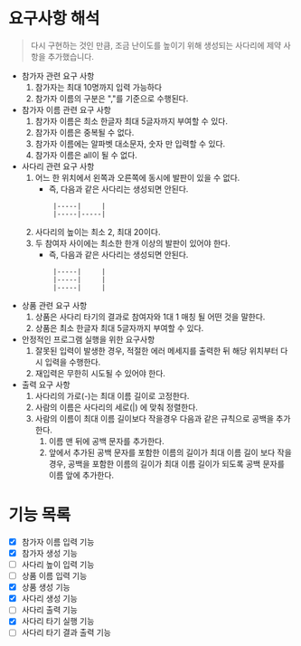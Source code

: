 # 요구사항 해석

> 다시 구현하는 것인 만큼, 조금 난이도를 높이기 위해 생성되는 사다리에 제약 사항을 추가했습니다.

- 참가자 관련 요구 사항
    1. 참가자는 최대 10명까지 입력 가능하다
    2. 참가자 이름의 구분은 ","를 기준으로 수행된다.
- 참가자 이름 관련 요구 사항
    1. 참가자 이름은 최소 한글자 최대 5글자까지 부여할 수 있다.
    2. 참가자 이름은 중복될 수 없다.
    3. 참가자 이름에는 알파벳 대소문자, 숫자 만 입력할 수 있다.
    4. 참가자 이름은 all이 될 수 없다.
- 사다리 관련 요구 사항
    1. 어느 한 위치에서 왼쪽과 오른쪽에 동시에 발판이 있을 수 없다.
        - 즉, 다음과 같은 사다리는 생성되면 안된다.
            ```
             |-----|     |
             |-----|-----|
            ```
    2. 사다리의 높이는 최소 2, 최대 20이다.
    3. 두 참여자 사이에는 최소한 한개 이상의 발판이 있어야 한다.
        - 즉, 다음과 같은 사다리는 생성되면 안된다.
            ```
             |-----|     |
             |-----|     |
             |-----|     |
            ```
- 상품 관련 요구 사항
    1. 상품은 사다리 타기의 결과로 참여자와 1대 1 매칭 될 어떤 것을 말한다.
    2. 상품은 최소 한글자 최대 5글자까지 부여할 수 있다.
- 안정적인 프로그램 실행을 위한 요구사항
    1. 잘못된 입력이 발생한 경우, 적절한 에러 메세지를 출력한 뒤 해당 위치부터 다시 입력을 수행한다.
    2. 재입력은 무한히 시도될 수 있어야 한다.
- 출력 요구 사항
    1. 사다리의 가로(-)는 최대 이름 길이로 고정한다.
    2. 사람의 이름은 사다리의 세로(|) 에 맞춰 정렬한다.
    3. 사람의 이름이 최대 이름 길이보다 작을경우 다음과 같은 규칙으로 공백을 추가한다.
        1. 이름 맨 뒤에 공백 문자를 추가한다.
        2. 앞에서 추가된 공백 문자를 포함한 이름의 길이가 최대 이름 길이 보다 작을 경우, 공백을 포함한 이름의 길이가 최대 이름 길이가 되도록 공백 문자를 이름 앞에 추가한다.

# 기능 목록

- [x] 참가자 이름 입력 기능
- [x] 참가자 생성 기능
- [ ] 사다리 높이 입력 기능
- [ ] 상품 이름 입력 기능
- [x] 상품 생성 기능
- [x] 사다리 생성 기능
- [ ] 사다리 출력 기능
- [x] 사다리 타기 실행 기능
- [ ] 사다리 타기 결과 출력 기능
